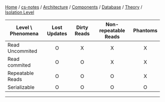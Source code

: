 [Home](https://mengxianbin.github.io) /
[cs-notes](https://mengxianbin.github.io/cs-notes/site) /
[Architecture](https://mengxianbin.github.io/cs-notes/site/Architecture) /
[Components](https://mengxianbin.github.io/cs-notes/site/Architecture/Components) /
[Database](https://mengxianbin.github.io/cs-notes/site/Architecture/Components/Database) /
[Theory](https://mengxianbin.github.io/cs-notes/site/Architecture/Components/Database/Theory) /
[Isolation Level](https://mengxianbin.github.io/cs-notes/site/Architecture/Components/Database/Theory/Isolation%20Level)

| Level \ Phenomena | Lost Updates | Dirty Reads | Non-repeatable Reads | Phantoms |
|-------------------|:------------:|:-----------:|:--------------------:|:--------:|
| Read Uncommited   |      O       |      X      |          X           |    X     |
| Read commited     |      O       |      O      |          X           |    X     |
| Repeatable Reads  |      O       |      O      |          O           |    X     |
| Serializable      |      O       |      O      |          O           |    O     |

---
